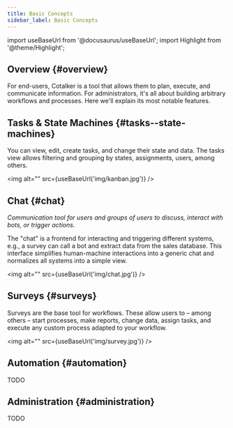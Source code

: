 ```yaml
---
title: Basic Concepts
sidebar_label: Basic Concepts
---
```

import useBaseUrl from '@docusaurus/useBaseUrl'; 
import Highlight from '@theme/Highlight';

## Overview {#overview}

For end-users, Cotalker is a tool that allows them to plan, execute, and communicate information. For administrators, it's all about building arbitrary workflows and processes. Here we'll explain its most notable features.

<!--
## Home {#home}

Cotalker Home. This page shows notifications and quick actions grouped by workflow.

<img alt="" src={useBaseUrl('img/home.jpg')} />
-->

## Tasks & State Machines {#tasks--state-machines}

You can view, edit, create tasks, and change their state and data. The tasks view allows filtering and grouping by states, assignments, users, among others.

<img alt="" src={useBaseUrl('img/kanban.jpg')} />

## Chat {#chat}

*Communication tool for users and groups of users to discuss, interact with bots, or trigger actions.*

The "chat" is a frontend for interacting and triggering different systems, e.g., a survey can call a bot and extract data from the sales database. This interface simplifies human-machine interactions into a generic chat and normalizes all systems into a simple view.

<img alt="" src={useBaseUrl('img/chat.jpg')} />

## Surveys {#surveys}

Surveys are the base tool for workflows. These allow users to – among others – start processes, make reports, change data, assign tasks, and execute any custom process adapted to your workflow.

<img alt="" src={useBaseUrl('img/survey.jpg')} />

## Automation {#automation}

TODO

## Administration {#administration}

TODO
